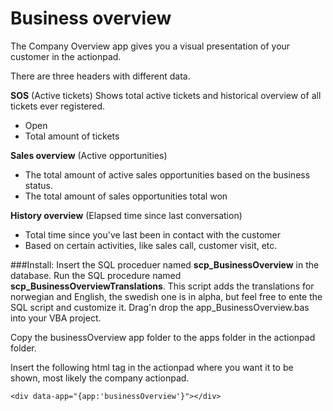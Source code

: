 #  Business overview #

The Company Overview app gives you a visual presentation of your customer in the actionpad.

There are three headers with different data.

**SOS** (Active tickets)
Shows total active tickets and historical overview of all tickets ever registered.

* Open
* Total amount of tickets

**Sales overview** (Active opportunities)

* The total amount of active sales opportunities based on the business status. 
* The total amount of sales opportunities total won


**History overview** (Elapsed time since last conversation)

* Total time since you've last been in contact with the customer
* Based on certain activities, like sales call, customer visit, etc.  

###Install:
Insert the SQL proceduer named **scp_BusinessOverview** in the database. 
Run the SQL procedure named **scp_BusinessOverviewTranslations**. This script adds the translations for norwegian and English, the swedish one is in alpha, but feel free to ente the SQL script and customize it.
Drag'n drop the app_BusinessOverview.bas into your VBA project. 

Copy the businessOverview app folder to the apps folder in the actionpad folder.

Insert the following html tag in the actionpad where you want it to be shown, most likely the company actionpad.

	<div data-app="{app:'businessOverview'}"></div>

	